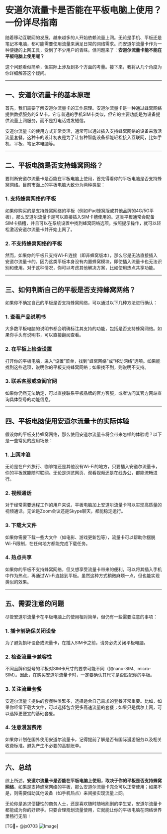 # 安道尔流量卡是否能在平板电脑上使用？一份详尽指南

随着移动互联网的发展，越来越多的人开始依赖流量上网。无论是手机、平板还是笔记本电脑，都可能需要使用流量来满足日常的网络需求。而安道尔流量卡作为一种便捷的上网工具，受到了不少用户的青睐。但问题来了：**安道尔流量卡能不能在平板电脑上使用呢？**

这个问题看似简单，但实际上涉及到多个方面的考量。接下来，我将从几个角度为你详细解答这个疑问。

---

## 一、安道尔流量卡的基本原理

首先，我们需要了解安道尔流量卡的工作原理。安道尔流量卡是一种通过蜂窝网络提供数据服务的SIM卡。它与普通的手机SIM卡类似，但它的主要功能是为设备提供流量上网服务，而不是打电话或发短信。

安道尔流量卡的使用方式非常灵活，通常可以通过插入支持蜂窝网络的设备来激活流量套餐。这种卡的设计初衷是为了让各种智能设备都能轻松接入互联网，比如手机、平板、笔记本电脑等。

---

## 二、平板电脑是否支持蜂窝网络？

要判断安道尔流量卡是否能在平板电脑上使用，首先得看你的平板电脑是否支持蜂窝网络。目前市面上的平板电脑大致分为两种类型：

### 1. 支持蜂窝网络的平板
如果你购买的是支持蜂窝网络的平板（例如iPad蜂窝版或其他品牌的4G/5G平板），那么安道尔流量卡是可以直接插入SIM卡槽使用的。这类平板通常会配备SIM卡插槽，并且可以在系统设置中找到蜂窝网络选项。按照提示操作，就可以轻松激活安道尔流量卡并开始上网了。

### 2. 不支持蜂窝网络的平板
然而，如果你的平板只支持Wi-Fi连接（即非蜂窝版本），那么它是无法直接插入安道尔流量卡的。因为这类平板本身没有内置蜂窝模块，即使插入流量卡也无法识别和使用。对于这种情况，你可以考虑其他解决方案，比如使用热点共享功能。

---

## 三、如何判断自己的平板是否支持蜂窝网络？

如果你不确定自己的平板是否支持蜂窝网络，可以通过以下几种方法进行确认：

### 1. 查看产品说明书
大多数平板电脑的说明书都会明确标注其支持的功能，包括是否支持蜂窝网络。如果你手头有说明书，可以直接翻阅查看。

### 2. 在平板上检查设置
打开你的平板电脑，进入“设置”菜单，找到“蜂窝网络”或“移动网络”选项。如果能找到这些选项，说明你的平板支持蜂窝网络；如果找不到，则说明不支持。

### 3. 联系客服或查阅官网
如果你仍然无法确定，可以直接联系平板品牌的官方客服，或者访问其官方网站查询具体型号的功能信息。

---

## 四、平板电脑使用安道尔流量卡的实际体验

假设你的平板支持蜂窝网络，那么使用安道尔流量卡将会带来怎样的体验呢？以下是一些常见的应用场景：

### 1. 上网冲浪
无论是在户外旅行、咖啡馆还是其他没有Wi-Fi的地方，只要插入安道尔流量卡，你的平板就能随时联网。无论是浏览网页、观看视频还是在线办公，都能流畅进行。

### 2. 视频通话
对于经常需要远程工作的用户来说，平板电脑加上安道尔流量卡可以实现高质量的视频通话。无论是Zoom会议还是Skype聊天，都能稳定运行。

### 3. 下载大文件
如果你需要下载一些大文件（如电影、游戏更新包等），流量卡可以帮助你摆脱Wi-Fi限制，在任何地方都能完成下载任务。

### 4. 热点共享
如果你的平板不支持蜂窝网络，但又想享受流量卡带来的便利，可以将其插入手机中作为热点，再通过Wi-Fi连接到平板。虽然这种方式稍微麻烦一点，但也能实现类似的效果。

---

## 五、需要注意的问题

尽管安道尔流量卡在平板电脑上的使用相对简单，但仍有一些需要注意的事项：

### 1. 插卡前确保关闭设备
为了避免损坏设备或流量卡，在插入SIM卡之前，请务必先关闭平板电脑。

### 2. 检查流量卡兼容性
不同品牌和型号的平板对SIM卡尺寸的要求可能不同（如nano-SIM、micro-SIM）。因此，在购买安道尔流量卡时，一定要确认其尺寸是否匹配你的平板。

### 3. 关注流量套餐
安道尔流量卡提供的套餐种类繁多，选择适合自己需求的套餐非常重要。比如，如果你经常下载大文件，可以选择包含更多高速流量的套餐；如果只是偶尔上网，可以选择更便宜的基础套餐。

### 4. 注意漫游费用
如果你计划在国外使用安道尔流量卡，记得提前了解是否有国际漫游服务以及相关收费标准。避免产生不必要的高额账单。

---

## 六、总结

综上所述，**安道尔流量卡是否能在平板电脑上使用，取决于你的平板是否支持蜂窝网络**。如果是支持蜂窝网络的平板，那么安道尔流量卡完全可以正常使用；如果不是，则需要借助其他设备（如手机热点）来间接实现流量上网。

无论你是追求便捷性的商务人士，还是喜欢随时随地刷剧的学生党，安道尔流量卡都能成为你的好帮手。只要合理规划流量使用，它就能让你的平板电脑在网络世界里畅行无阻！

[TG💪+ @jx0703 ![Image](https://github.com/user-attachments/assets/dbca1d08-cadb-493c-b0ec-ad6f7a83f270)]